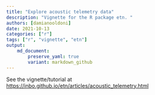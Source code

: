 ```yaml
---
title: "Explore acoustic telemetry data"
description: "Vignette for the R package etn. "
authors: [damianooldoni]
date: 2021-10-13
categories: ["r"]
tags: ["r", "vignette", "etn"]
output: 
    md_document:
        preserve_yaml: true
        variant: markdown_github
---
```


See the vignette/tutorial at <https://inbo.github.io/etn/articles/acoustic_telemetry.html>
